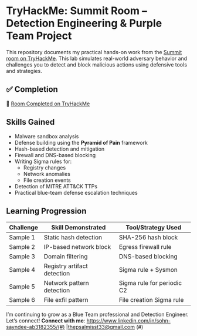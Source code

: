 # TryHackMe: Summit Room – Detection Engineering & Purple Team Project

This repository documents my practical hands-on work from the [Summit room on TryHackMe](https://tryhackme.com/room/summit?utm_source=linkedin&utm_medium=social&utm_campaign=social_share&utm_content=room). This lab simulates real-world adversary behavior and challenges you to detect and block malicious actions using defensive tools and strategies.

## ✅ Completion

🔗 [Room Completed on TryHackMe](https://tryhackme.com/room/summit?utm_source=linkedin&utm_medium=social&utm_campaign=social_share&utm_content=room)

## Skills Gained

- Malware sandbox analysis
- Defense building using the **Pyramid of Pain** framework
- Hash-based detection and mitigation
- Firewall and DNS-based blocking
- Writing Sigma rules for:
  - Registry changes
  - Network anomalies
  - File creation events
- Detection of MITRE ATT&CK TTPs
- Practical blue-team defense escalation techniques

## Learning Progression

| Challenge | Skill Demonstrated | Tool/Strategy Used |
|----------|--------------------|--------------------|
| Sample 1 | Static hash detection | SHA-256 hash block |
| Sample 2 | IP-based network block | Egress firewall rule |
| Sample 3 | Domain filtering | DNS-based blocking |
| Sample 4 | Registry artifact detection | Sigma rule + Sysmon |
| Sample 5 | Network pattern detection | Sigma rule for periodic C2 |
| Sample 6 | File exfil pattern | File creation Sigma rule |

 I’m continuing to grow as a Blue Team professional and Detection Engineer. Let’s connect!
**Connect with me**: https://www.linkedin.com/in/sohn-sayndee-ab3182355/(#) |thepsalmisst33@gmail.com (#)  
